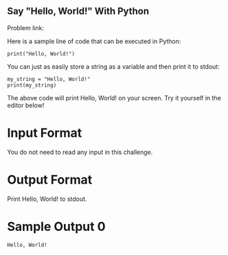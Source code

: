 ## Say "Hello, World!" With Python
Problem link: 

Here is a sample line of code that can be executed in Python:
```
print("Hello, World!")
```
You can just as easily store a string as a variable and then print it to stdout:

```
my_string = "Hello, World!"
print(my_string)
```
The above code will print Hello, World! on your screen. Try it yourself in the editor below!

# Input Format

You do not need to read any input in this challenge.

# Output Format

Print Hello, World! to stdout.

# Sample Output 0
```
Hello, World!
```
